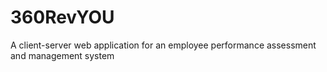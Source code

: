 # 360RevYOU
 A client-server web application for an employee performance assessment and management system 
